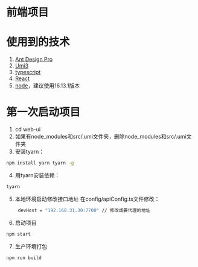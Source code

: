 # 前端项目

# 使用到的技术
1. [Ant Design Pro](https://pro.ant.design)
2. [Umi3](https://v3.umijs.org/)
3. [typescript](https://www.typescriptlang.org/zh/docs/)
4. [React](https://zh-hans.reactjs.org/)
5. [node](https://github.com/nodejs/node)，建议使用16.13.1版本 

# 第一次启动项目
1. cd web-ui
2. 如果有node_modules和src/.umi文件夹，删除node_modules和src/.umi文件夹
3. 安装tyarn：
```bash
npm install yarn tyarn -g
```
4. 用tyarn安装依赖：
```bash
tyarn
```
5. 本地环境启动修改接口地址
   在config/apiConfig.ts文件修改：
   ```bash
    devHost = "192.168.31.30:7700" // 修改成要代理的地址
   ```
6. 启动项目
```bash
npm start
```

7. 生产环境打包
```bash
npm run build
```

